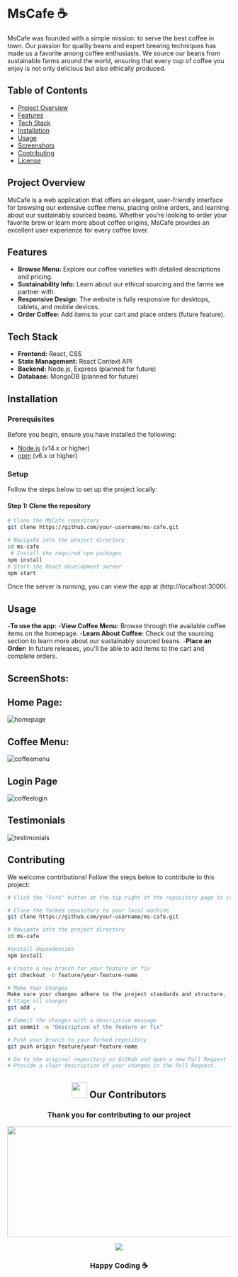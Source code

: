 # MsCafe ☕️

MsCafe was founded with a simple mission: to serve the best coffee in town. Our passion for quality beans and expert brewing techniques has made us a favorite among coffee enthusiasts. We source our beans from sustainable farms around the world, ensuring that every cup of coffee you enjoy is not only delicious but also ethically produced.

## Table of Contents
- [Project Overview](#project-overview)
- [Features](#features)
- [Tech Stack](#tech-stack)
- [Installation](#installation)
- [Usage](#usage)
- [Screenshots](#screenshots)
- [Contributing](#contributing)
- [License](#license)

## Project Overview

MsCafe is a web application that offers an elegant, user-friendly interface for browsing our extensive coffee menu, placing online orders, and learning about our sustainably sourced beans. Whether you’re looking to order your favorite brew or learn more about coffee origins, MsCafe provides an excellent user experience for every coffee lover.

## Features
- **Browse Menu:** Explore our coffee varieties with detailed descriptions and pricing.
- **Sustainability Info:** Learn about our ethical sourcing and the farms we partner with.
- **Responsive Design:** The website is fully responsive for desktops, tablets, and mobile devices.
- **Order Coffee:** Add items to your cart and place orders (future feature).

## Tech Stack
- **Frontend:** React, CSS
- **State Management:** React Context API
- **Backend:** Node.js, Express (planned for future)
- **Database:** MongoDB (planned for future)

## Installation

### Prerequisites
Before you begin, ensure you have installed the following:
- [Node.js](https://nodejs.org/) (v14.x or higher)
- [npm](https://www.npmjs.com/) (v6.x or higher)

### Setup
Follow the steps below to set up the project locally:

#### Step 1: Clone the repository
```bash
# Clone the MsCafe repository
git clone https://github.com/your-username/ms-cafe.git

# Navigate into the project directory
cd ms-cafe
 # Install the required npm packages
npm install
# Start the React development server
npm start
```
Once the server is running, you can view the app at (http://localhost:3000).
## Usage
-**To use the app:**
-**View Coffee Menu:** Browse through the available coffee items on the homepage.
-**Learn About Coffee:** Check out the sourcing section to learn more about our sustainably sourced beans.
-**Place an Order:** In future releases, you'll be able to add items to the cart and complete orders.

## ScreenShots:
## **Home Page:** 
![homepage](https://github.com/user-attachments/assets/2dc9b51d-ce06-4eb6-89fb-774867ede12c)
## **Coffee Menu:**
![coffeemenu](https://github.com/user-attachments/assets/014c6a7a-03ab-4bdf-88e1-bb3c11d66447)
## **Login Page**
![coffeelogin](https://github.com/user-attachments/assets/c6c7c645-475d-4658-a47c-f0ada0b177d1)
## **Testimonials**
![testimonials](https://github.com/user-attachments/assets/38d811e3-4acc-4901-9a3d-8e4185c96a2c)
## Contributing
We welcome contributions! Follow the steps below to contribute to this project:
```bash
# Click the "Fork" button at the top-right of the repository page to create a copy in your GitHub account.
```
```bash
# Clone the forked repository to your local machine
git clone https://github.com/your-username/ms-cafe.git
```
```bash
# Navigate into the project directory
cd ms-cafe
```
```bash
#install dependencies
npm install
```
```bash
# Create a new branch for your feature or fix
git checkout -b feature/your-feature-name
```
```bash
# Make Your Changes
Make sure your changes adhere to the project standards and structure.
# Stage all changes
git add .
```
```bash
# Commit the changes with a descriptive message
git commit -m "Description of the feature or fix"
```
```bash
# Push your branch to your forked repository
git push origin feature/your-feature-name
```
```bash
# Go to the original repository on GitHub and open a new Pull Request
# Provide a clear description of your changes in the Pull Request.
```


<div>
  <h2 align="center"><img src="https://raw.githubusercontent.com/Tarikul-Islam-Anik/Animated-Fluent-Emojis/master/Emojis/Smilies/Red%20Heart.png" width="35" height="35"> Our Contributors</h2>
  <div align="center">
    <h3>Thank you for contributing to our project</h3
<p align="center">
      <a href="https://github.com/Mujtabaa07/coffeeShop/graphs/contributors">
        <img src="https://api.vaunt.dev/v1/github/entities/Mujtabaa07/repositories/coffeeShop/contributors?format=svg&limit=54" width="700" height="250" />
      </a>
 </p>
<a href="https://github.com/Mujtabaa07/coffeeShop/graphs/contributors">
  <img src="https://contrib.rocks/image?repo=Mujtabaa07/coffeeShop&max=300" />
</a>
    


  </div>
</div>


<h3 align="center"> Happy Coding ☕️</h3>
